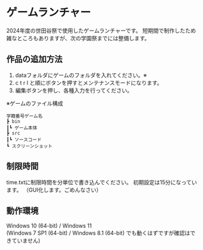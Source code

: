 # ゲームランチャー

2024年度の世田谷祭で使用したゲームランチャーです。
短期間で制作したため雑なところもありますが、次の学園祭までには整備します。

## 作品の追加方法
1. dataフォルダにゲームのフォルダを入れてください。※
2. c t r l と順にボタンを押すとメンテナンスモードになります。
3. 編集ボタンを押し、各種入力を行ってください。

※ゲームのファイル構成
```
学籍番号ゲーム名
┣ bin
┃┗ ゲーム本体
┣ src
┃┗ ソースコード
┗ スクリーンショット
```

## 制限時間
time.txtに制限時間を分単位で書き込んでください。
初期設定は15分になっています。
（GUI化します。ごめんなさい）

## 動作環境
Windows 10 (64-bit) / Windows 11<br>
(Windows 7 SP1 (64-bit) / Windows 8.1 (64-bit) でも動くはずですが確認はできていません)
